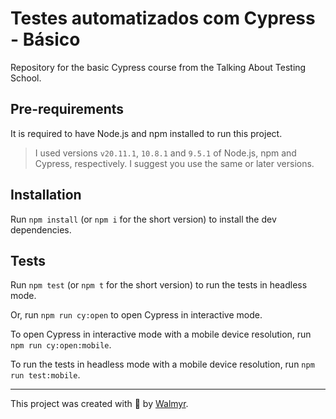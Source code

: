 # Testes automatizados com Cypress - Básico

Repository for the basic Cypress course from the Talking About Testing School.

## Pre-requirements

It is required to have Node.js and npm installed to run this project.

> I used versions `v20.11.1`, `10.8.1` and `9.5.1` of Node.js, npm and Cypress, respectively. I suggest you use the same or later versions.

## Installation

Run `npm install` (or `npm i` for the short version) to install the dev dependencies.

## Tests

Run `npm test` (or `npm t` for the short version) to run the tests in headless mode.

Or, run `npm run cy:open` to open Cypress in interactive mode.

To open Cypress in interactive mode with a mobile device resolution, run `npm run cy:open:mobile`.

To run the tests in headless mode with a mobile device resolution, run `npm run test:mobile`.


___

This project was created with 💚 by [Walmyr](https://walmyr.dev).
